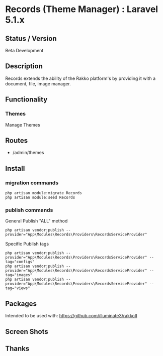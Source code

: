# Records (Theme Manager) : Laravel 5.1.x


## Status / Version

Beta Development


## Description
Records extends the ability of the Rakko platform's by providing it with a document, file, image manager.


## Functionality


### Themes
Manage Themes


## Routes

* /admin/themes


## Install

### migration commands

```
php artisan module:migrate Records
php artisan module:seed Records
```


### publish commands

General Publish "ALL" method
```
php artisan vendor:publish --provider="App\Modules\Records\Providers\RecordsServiceProvider"
```

Specific Publish tags
```
php artisan vendor:publish --provider="App\Modules\Records\Providers\RecordsServiceProvider" --tag="configs"
php artisan vendor:publish --provider="App\Modules\Records\Providers\RecordsServiceProvider" --tag="images"
php artisan vendor:publish --provider="App\Modules\Records\Providers\RecordsServiceProvider" --tag="views"
```


## Packages

Intended to be used with:
https://github.com/illuminate3/rakkoII


## Screen Shots
## Thanks
